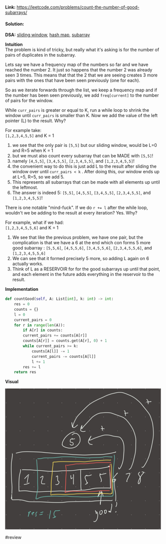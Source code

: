   
**Link:** https://leetcode.com/problems/count-the-number-of-good-subarrays/  
#### Solution:  
  
**DSA:** [sliding window](../DSA/sliding%20window.md), [hash map](../DSA/hash%20map.md), [subarray](../DSA/subarray.md)  
  
**Intuition**  
The problem is kind of tricky, but really what it's asking is for the number of pairs of duplicates in the subarray.   
  
Lets say we have a frequency map of the numbers so far and we have reached the number 2. It just so happens that the number 2 was already seen 3 times. This means that that the 2 that we are seeing creates 3 more pairs with the ones that have been seen previously (one for each).  
  
So as we iterate forwards through the list, we keep a frequency map and if the number has been seen previously, we add `freq[current]` to the number of pairs for the window.   
  
While `curr_pairs` is greater or equal to K, run a while loop to shrink the window until `curr_pairs` is smaller than K. Now we add the value of the left pointer (L) to the result. Why?  
  
For example take:  
`[1,2,3,4,5,5]` and K = 1  
  
1. we see that the only pair is `[5,5]` but our sliding window, would be L=0 and R=5 when K = 1  
2. but we must also count every subarray that can be MADE with `[5,5]`!  
3. namely `[4,5,5]`, `[3,4,5,5]`, `[2,3,4,5,5]`, and `[1,2,3,4,5,5]`!  
4. the convenient way to do this is just add L to the result after sliding the window over until `curr_pairs < k` . After doing this, our window ends up at L=5, R=5, so we add 5.  
5. This represents all subarrays that can be made with all elements up until the leftmost.  
6. The answer is indeed 5: `[5,5]`, `[4,5,5]`, `[3,4,5,5]`, `[2,3,4,5,5]`, and `[1,2,3,4,5,5]`!  
  
There is one notable "mind-fuck". If we do `r += l` after the while loop, wouldn't we be adding to the result at every iteration? Yes. Why?  
  
For example, what if we had:  
`[1,2,3,4,5,5,6]` and K = 1  
  
1. We see that like the previous problem, we have one pair, but the complication is that we have a 6 at the end which con forms 5 more good subarray : `[5,5,6]`, `[4,5,5,6]`, `[3,4,5,5,6]`, `[2,3,4,5,5,6]`, and `[1,2,3,4,5,5,6]`  
2. We can see that it formed precisely 5 more, so adding L again on 6 actually works.  
3. Think of L as a RESERVOIR for for the good subarrays up until that point, and each element in the future adds everything in the reservoir to the result.  
  
  
**Implementation**  
```python  
def countGood(self, A: List[int], k: int) -> int:  
	res = 0  
	counts = {}  
	l = 0  
	current_pairs = 0  
	for r in range(len(A)):  
		if A[r] in counts:  
		current_pairs += counts[A[r]]  
		counts[A[r]] = counts.get(A[r], 0) + 1  
		while current_pairs >= k:  
			counts[A[l]] -= 1  
			current_pairs -= counts[A[l]]  
			l += 1  
		res += l  
	return res  
```  
  
  
**Visual**   
  
![IMG_BA306C151DA9-1.jpeg](./_pics/IMG_BA306C151DA9-1.jpeg)  
  
#review 
